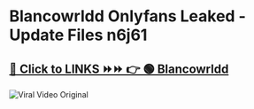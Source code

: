 
 # Blancowrldd Onlyfans Leaked - Update Files n6j61

## <h2><a href="https://clipsfans.com/Blancowrldd&ref=git">🔗 Click to LINKS ⏩⏩ 👉 🟢 Blancowrldd </a></h2>

<a href="https://clipsfans.com/Blancowrldd&ref=git" rel="nofollow" data-target="animated-image.originalLink"><img src="https://i.ibb.co.com/xMMVF88/686577567.gif" alt="Viral Video Original" style="max-width: 100%; display: inline-block;" data-target="animated-image.originalImage"></a>

